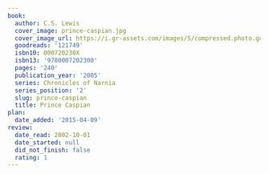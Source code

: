 ```yaml
---
book:
  author: C.S. Lewis
  cover_image: prince-caspian.jpg
  cover_image_url: https://i.gr-assets.com/images/S/compressed.photo.goodreads.com/books/1308814880l/121749._SX98_.jpg
  goodreads: '121749'
  isbn10: 000720230X
  isbn13: '9780007202300'
  pages: '240'
  publication_year: '2005'
  series: Chronicles of Narnia
  series_position: '2'
  slug: prince-caspian
  title: Prince Caspian
plan:
  date_added: '2015-04-09'
review:
  date_read: 2002-10-01
  date_started: null
  did_not_finish: false
  rating: 1
---
```

